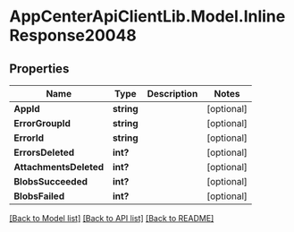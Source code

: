# AppCenterApiClientLib.Model.InlineResponse20048
## Properties

Name | Type | Description | Notes
------------ | ------------- | ------------- | -------------
**AppId** | **string** |  | [optional] 
**ErrorGroupId** | **string** |  | [optional] 
**ErrorId** | **string** |  | [optional] 
**ErrorsDeleted** | **int?** |  | [optional] 
**AttachmentsDeleted** | **int?** |  | [optional] 
**BlobsSucceeded** | **int?** |  | [optional] 
**BlobsFailed** | **int?** |  | [optional] 

[[Back to Model list]](../README.md#documentation-for-models) [[Back to API list]](../README.md#documentation-for-api-endpoints) [[Back to README]](../README.md)

